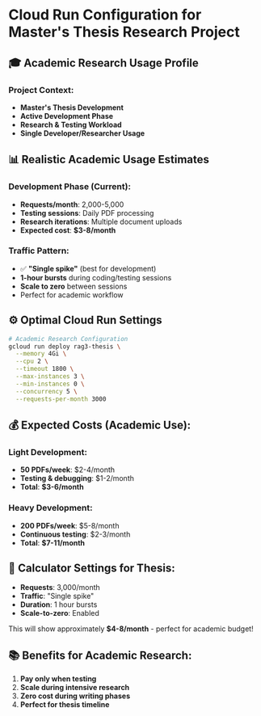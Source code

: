 # Cloud Run Configuration for Master's Thesis Research Project

## 🎓 Academic Research Usage Profile

### Project Context:

- **Master's Thesis Development**
- **Active Development Phase**
- **Research & Testing Workload**
- **Single Developer/Researcher Usage**

## 📊 Realistic Academic Usage Estimates

### Development Phase (Current):

- **Requests/month**: 2,000-5,000
- **Testing sessions**: Daily PDF processing
- **Research iterations**: Multiple document uploads
- **Expected cost**: **$3-8/month**

### Traffic Pattern:

- ✅ **"Single spike"** (best for development)
- **1-hour bursts** during coding/testing sessions
- **Scale to zero** between sessions
- Perfect for academic workflow

## ⚙️ Optimal Cloud Run Settings

```bash
# Academic Research Configuration
gcloud run deploy rag3-thesis \
  --memory 4Gi \
  --cpu 2 \
  --timeout 1800 \
  --max-instances 3 \
  --min-instances 0 \
  --concurrency 5 \
  --requests-per-month 3000
```

## 💰 Expected Costs (Academic Use):

### Light Development:

- **50 PDFs/week**: $2-4/month
- **Testing & debugging**: $1-2/month
- **Total**: **$3-6/month**

### Heavy Development:

- **200 PDFs/week**: $5-8/month
- **Continuous testing**: $2-3/month
- **Total**: **$7-11/month**

## 🎯 Calculator Settings for Thesis:

- **Requests**: 3,000/month
- **Traffic**: "Single spike"
- **Duration**: 1 hour bursts
- **Scale-to-zero**: Enabled

This will show approximately **$4-8/month** - perfect for academic budget!

## 📚 Benefits for Academic Research:

1. **Pay only when testing**
2. **Scale during intensive research**
3. **Zero cost during writing phases**
4. **Perfect for thesis timeline**
